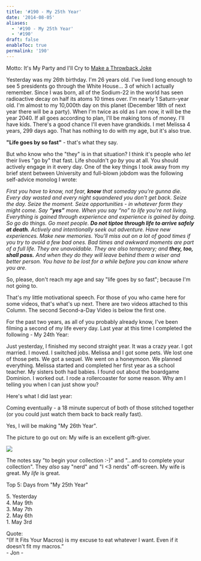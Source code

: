 ```yaml
---
title: '#190 - My 25th Year'
date: '2014-08-05'
aliases:
  - '#190 - My 25th Year'
  - '#190'
draft: false
enableToc: true
permalink: '190'
---
```


Motto: It's My Party and I'll Cry to [Make a Throwback Joke](http://aarongilly.blogspot.com/2012/08/22-its-my-party-and-ill-cry-to-get.html)

  
Yesterday was my 26th birthday. I'm 26 years old. I've lived long enough to see 5 presidents go through the White House... 3 of which I actually remember. Since I was born, all of the Sodium-22 in the world has seen radioactive decay on half its atoms 10 times over. I'm nearly 1 Saturn-year old. I'm almost to my 10,000th day on this planet (December 18th of next year there will be a party). When I'm twice as old as I am now, it will be the year 2040\. If all goes according to plan, I'll be making tons of money. I'll have kids. There's a good chance I'll even have grandkids. I met Melissa 4 years, 299 days ago. That has nothing to do with my age, but it's also true.

  
**"Life goes by so fast"** \- that's what they say.   
  
But who know who the "they" is in that situation? I think it's people who _let_ their lives "go by" that fast. Life shouldn't _go by_ you at all. You should actively engage in it every day. One of the key things I took away from my brief stent between University and full-blown jobdom was the following self-advice monolog I wrote:  
  
_First you have to know, not fear, **know** that someday you're gunna die. Every day wasted and every night squandered you don't get back. Seize the day. Seize the moment. Seize opportunities - in whatever form they might come. Say **“yes”** more. When you say “no” to life you're not living. Everything is gained through experience and experience is gained by doing. So go do things. Go meet people. **Do not tiptoe through life to arrive safely at death.** Actively and intentionally seek out adventure. Have new experiences. Make new memories. You'll miss out on a lot of good times if you try to avoid a few bad ones. Bad times and awkward moments are part of a full life. They are unavoidable. They are also temporary; and **they, too, shall pass.** And when they do they will leave behind them a wiser and better person. You have to be lost for a while before you can know where you are._   
  
So, please, don't reach my age and say "life goes by so fast"; because I'm not going to.   
  
That's my little motivational speech. For those of you who came here for some videos, that's what's up next. There are two videos attached to this Column. The second Second-a-Day Video is below the first one.

  
For the past two years, as all of you probably already know, I've been filming a second of my life every day. Last year at this time I completed the following - My 24th Year:
  
  
Just yesterday, I finished my second straight year. It was a crazy year. I got married. I moved. I switched jobs. Melissa and I got some pets. We lost one of those pets. We got a sequel. We went on a honeymoon. We planned everything. Melissa started and completed her first year as a school teacher. My sisters both had babies. I found out about the boardgame Dominion. I worked out. I rode a rollercoaster for some reason. Why am I telling you when I can just show you?  
  
Here's what I did last year:  
  
  
Coming eventually - a 18 minute supercut of both of those stitched together (or you could just watch them back to back really fast).  
  
Yes, I will be making "My 26th Year".  
  
The picture to go out on: My wife is an excellent gift-giver.  
  
  
[![](assets/190-1.jpg)](http://1.bp.blogspot.com/-ZCZF-5zq0DM/U90lmzLGDHI/AAAAAAABatE/6AkTSDpRKtg/s1600/%23190+-+Birthday+Presents!.jpg)

  
The notes say "to begin your collection :-)" and "...and to complete your collection". They _also_ say "nerd" and "I <3 nerds" off-screen. My wife is great. My _life_ is great.  

Top 5: Days from "My 25th Year"

5\. Yesterday  
4\. May 9th  
3\. May 7th  
2\. May 6th  
1\. May 3rd  
  
Quote:   
“(If It Fits Your Macros) is my excuse to eat whatever I want. Even if it doesn't fit my macros.”  
\- Jon -
